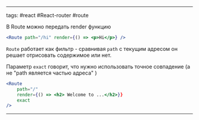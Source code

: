 ____

tags: #react #React-router #route

В Route можно передать render функцию
~~~jsx
<Route path="/hi" render={() => <p>Hi</p>} />
~~~

`Route` работает как фильтр - сравнивая `path` с текущим адресом он решает отрисовать содержимое или нет.

Параметр `exact` говорит, что нужно использовать точное совпадение (а не "path является частью адреса" )

~~~jsx
<Route 
	path="/" 
	render={() => <h2> Welcome to ...</h2>}} 
	exact 
/>
~~~

_____